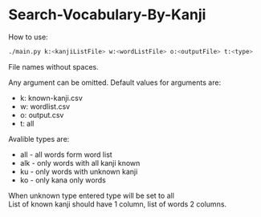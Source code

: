# Search-Vocabulary-By-Kanji

How to use:

```bash
./main.py k:<kanjiListFile> w:<wordListFile> o:<outputFile> t:<type>
```
File names without spaces.

Any argument can be omitted.
Default values for arguments are:
- k: known-kanji.csv
- w: wordlist.csv
- o: output.csv
- t: all

Avalible types are:
- all - all words form word list
- alk - only words with all kanji known
- ku - only words with unknown kanji
- ko - only kana only words

When unknown type entered type will be set to all  
List of known kanji should have 1 column, list of words 2 columns.
